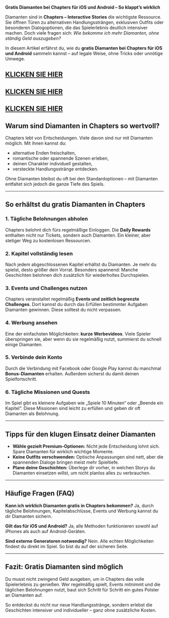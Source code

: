 **Gratis Diamanten bei Chapters für iOS und Android – So klappt’s wirklich**

Diamanten sind in **Chapters – Interactive Stories** die wichtigste Ressource. Sie öffnen Türen zu alternativen Handlungssträngen, exklusiven Outfits oder besonderen Dialogoptionen, die das Spielerlebnis deutlich intensiver machen. Doch viele fragen sich: *Wie bekomme ich mehr Diamanten, ohne ständig Geld auszugeben?*

In diesem Artikel erfährst du, wie du **gratis Diamanten bei Chapters für iOS und Android** sammeln kannst – auf legale Weise, ohne Tricks oder unnötige Umwege.

## [KLICKEN SIE HIER](https://sites.google.com/view/chapters-de)
## [KLICKEN SIE HIER](https://sites.google.com/view/chapters-de)
## [KLICKEN SIE HIER](https://sites.google.com/view/chapters-de)

## **Warum sind Diamanten in Chapters so wertvoll?**

Chapters lebt von Entscheidungen. Viele davon sind nur mit Diamanten möglich. Mit ihnen kannst du:

* alternative Enden freischalten,
* romantische oder spannende Szenen erleben,
* deinen Charakter individuell gestalten,
* versteckte Handlungsstränge entdecken.

Ohne Diamanten bleibst du oft bei den Standardoptionen – mit Diamanten entfaltet sich jedoch die ganze Tiefe des Spiels.

---

## **So erhältst du gratis Diamanten in Chapters**

### 1. **Tägliche Belohnungen abholen**

Chapters belohnt dich fürs regelmäßige Einloggen. Die **Daily Rewards** enthalten nicht nur Tickets, sondern auch Diamanten. Ein kleiner, aber stetiger Weg zu kostenlosen Ressourcen.

### 2. **Kapitel vollständig lesen**

Nach jedem abgeschlossenen Kapitel erhältst du Diamanten. Je mehr du spielst, desto größer dein Vorrat. Besonders spannend: Manche Geschichten belohnen dich zusätzlich für wiederholtes Durchspielen.

### 3. **Events und Challenges nutzen**

Chapters veranstaltet regelmäßig **Events und zeitlich begrenzte Challenges**. Dort kannst du durch das Erfüllen bestimmter Aufgaben Diamanten gewinnen. Diese solltest du nicht verpassen.

### 4. **Werbung ansehen**

Eine der einfachsten Möglichkeiten: **kurze Werbevideos**. Viele Spieler überspringen sie, aber wenn du sie regelmäßig nutzt, summierst du schnell einige Diamanten.

### 5. **Verbinde dein Konto**

Durch die Verbindung mit Facebook oder Google Play kannst du manchmal **Bonus-Diamanten** erhalten. Außerdem sicherst du damit deinen Spielfortschritt.

### 6. **Tägliche Missionen und Quests**

Im Spiel gibt es kleinere Aufgaben wie „Spiele 10 Minuten“ oder „Beende ein Kapitel“. Diese Missionen sind leicht zu erfüllen und geben dir oft Diamanten als Belohnung.

---

## **Tipps für den klugen Einsatz deiner Diamanten**

* **Wähle gezielt Premium-Optionen:** Nicht jede Entscheidung lohnt sich. Spare Diamanten für wirklich wichtige Momente.
* **Keine Outfits verschwenden:** Optische Anpassungen sind nett, aber die spannenden Dialoge bringen meist mehr Spieltiefe.
* **Plane deine Geschichten:** Überlege dir vorher, in welchen Storys du Diamanten einsetzen willst, um nicht planlos alles zu verbrauchen.

---

## **Häufige Fragen (FAQ)**

**Kann ich wirklich Diamanten gratis in Chapters bekommen?**
Ja, durch tägliche Belohnungen, Kapitelabschlüsse, Events und Werbung kannst du dir Diamanten sichern.

**Gilt das für iOS und Android?**
Ja, alle Methoden funktionieren sowohl auf iPhones als auch auf Android-Geräten.

**Sind externe Generatoren notwendig?**
Nein. Alle echten Möglichkeiten findest du direkt im Spiel. So bist du auf der sicheren Seite.

---

## **Fazit: Gratis Diamanten sind möglich**

Du musst nicht zwingend Geld ausgeben, um in Chapters das volle Spielerlebnis zu genießen. Wer regelmäßig spielt, Events mitnimmt und die täglichen Belohnungen nutzt, baut sich Schritt für Schritt ein gutes Polster an Diamanten auf.

So entdeckst du nicht nur neue Handlungsstränge, sondern erlebst die Geschichten intensiver und individueller – ganz ohne zusätzliche Kosten.
